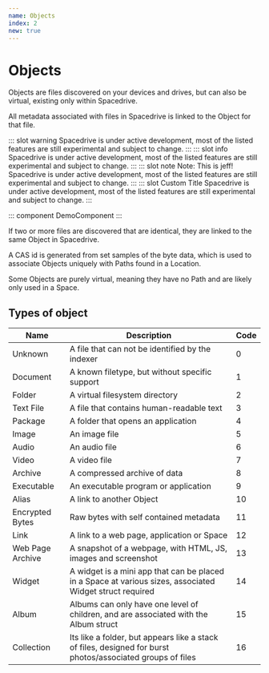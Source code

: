 ```yaml
---
name: Objects
index: 2
new: true
---
```


# Objects

Objects are files discovered on your devices and drives, but can also be virtual, existing only within Spacedrive.
 
All metadata associated with files in Spacedrive is linked to the Object for that file. 

::: slot warning
Spacedrive is under active development, most of the listed features are still experimental and subject to change.
:::
::: slot info
Spacedrive is under active development, most of the listed features are still experimental and subject to change.
:::
::: slot note Note: This is jeff!
Spacedrive is under active development, most of the listed features are still experimental and subject to change.
:::
::: slot Custom Title 
Spacedrive is under active development, most of the listed features are still experimental and subject to change.
:::

::: component DemoComponent :::

If two or more files are discovered that are identical, they are linked to the same Object in Spacedrive.

A CAS id is generated from set samples of the byte data, which is used to associate Objects uniquely with Paths found in a Location.

Some Objects are purely virtual, meaning they have no Path and are likely only used in a Space.

## Types of object

| Name             | Description                                                  | Code |
| ---------------- | ------------------------------------------------------------ | ---- |
| Unknown          | A file that can not be identified by the indexer             | 0    |
| Document         | A known filetype, but without specific support               | 1    |
| Folder           | A virtual filesystem directory                               | 2    |
| Text File        | A file that contains human-readable text                     | 3    |
| Package          | A folder that opens an application                           | 4    |
| Image            | An image file                                                | 5    |
| Audio            | An audio file                                                | 6    |
| Video            | A video file                                                 | 7    |
| Archive          | A compressed archive of data                                 | 8    |
| Executable       | An executable program or application                         | 9    |
| Alias            | A link to another Object                                     | 10   |
| Encrypted Bytes  | Raw bytes with self contained metadata                       | 11   |
| Link             | A link to a web page, application or Space                   | 12   |
| Web Page Archive | A snapshot of a webpage, with HTML, JS, images and screenshot | 13   |
| Widget           | A widget is a mini app that can be placed in a Space at various sizes, associated Widget struct required | 14   |
| Album            | Albums can only have one level of children, and are associated with the Album struct | 15   |
| Collection       | Its like a folder, but appears like a stack of files, designed for burst photos/associated groups of files | 16   |